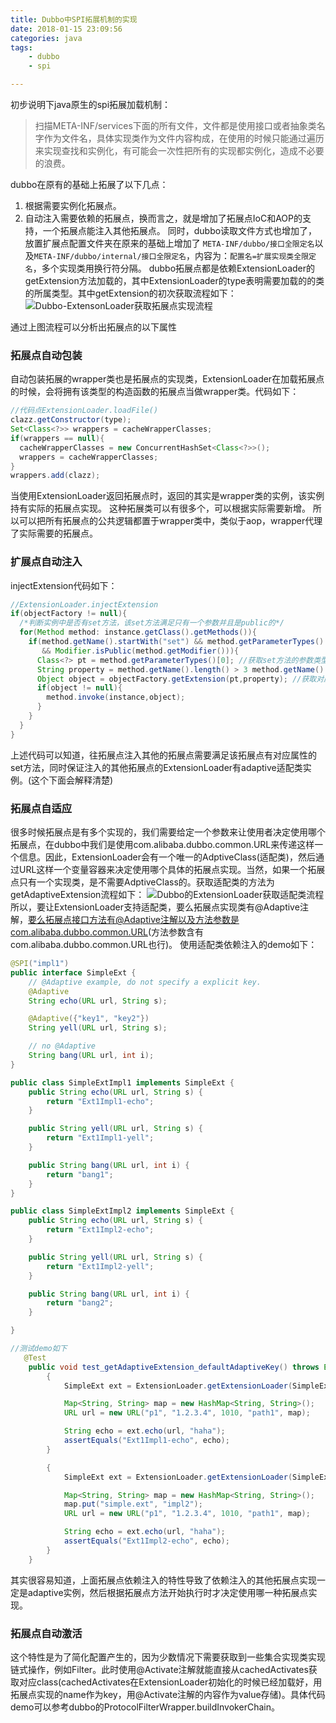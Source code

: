 ```yaml
---
title: Dubbo中SPI拓展机制的实现
date: 2018-01-15 23:09:56
categories: java
tags:
	- dubbo
	- spi

---
```


初步说明下java原生的spi拓展加载机制：
> 扫描META-INF/services下面的所有文件，文件都是使用接口或者抽象类名字作为文件名，具体实现类作为文件内容构成，在使用的时候只能通过遍历来实现查找和实例化，有可能会一次性把所有的实现都实例化，造成不必要的浪费。

<!-- more -->

dubbo在原有的基础上拓展了以下几点：

1. 根据需要实例化拓展点。
2. 自动注入需要依赖的拓展点，换而言之，就是增加了拓展点IoC和AOP的支持，一个拓展点能注入其他拓展点。
  同时，dubbo读取文件方式也增加了，放置扩展点配置文件夹在原来的基础上增加了 `META-INF/dubbo/接口全限定名`以及`META-INF/dubbo/internal/接口全限定名`，内容为：`配置名=扩展实现类全限定名`，多个实现类用换行符分隔。
  dubbo拓展点都是依赖ExtensionLoader的getExtension方法加载的，其中ExtensionLoader的type表明需要加载的的类的所属类型。其中getExtension的初次获取流程如下：
  ![Dubbo-ExtensonLoader获取拓展点实现流程](/assets/blogImg/Dubbo-ExtensonLoader获取拓展点实现流程.png)

通过上图流程可以分析出拓展点的以下属性
### 拓展点自动包装
自动包装拓展的wrapper类也是拓展点的实现类，ExtensionLoader在加载拓展点的时候，会将拥有该类型的构造函数的拓展点当做wrapper类。代码如下：
```java
//代码点ExtensionLoader.loadFile()
clazz.getConstructor(type);
Set<Class<?>> wrappers = cacheWrapperClasses;
if(wrappers == null){
  cacheWrapperClasses = new ConcurrentHashSet<Class<?>>();
  wrappers = cacheWrapperClasses;
}
wrappers.add(clazz);
```
当使用ExtensionLoader返回拓展点时，返回的其实是wrapper类的实例，该实例持有实际的拓展点实现。
这种拓展类可以有很多个，可以根据实际需要新增。
所以可以把所有拓展点的公共逻辑都置于wrapper类中，类似于aop，wrapper代理了实际需要的拓展点。

### 扩展点自动注入
injectExtension代码如下：
```java
//ExtensionLoader.injectExtension
if(objectFactory != null){
  /*判断实例中是否有set方法，该set方法满足只有一个参数并且是public的*/
  for(Method method: instance.getClass().getMethods()){
    if(method.getName().startWith("set") && method.getParameterTypes().length == 1
       && Modifier.isPublic(method.getModifier())){
      Class<?> pt = method.getParameterTypes()[0]; //获取set方法的参数类型
      String property = method.getName().length() > 3 method.getName().substring(3,4).toLowerCase() 						+ method.getName().subtring(4) : ""; //获取该set方法的属性名字
      Object object = objectFactory.getExtension(pt,property); //获取对应pt类型的adaptive类来注入
      if(object != null){
        method.invoke(instance,object);
      }
    }
  }
}
```
上述代码可以知道，往拓展点注入其他的拓展点需要满足该拓展点有对应属性的set方法，同时保证注入的其他拓展点的ExtensionLoader有adaptive适配类实例。(这个下面会解释清楚)

### 拓展点自适应
很多时候拓展点是有多个实现的，我们需要给定一个参数来让使用者决定使用哪个拓展点，在dubbo中我们是使用com.alibaba.dubbo.common.URL来传递这样一个信息。因此，ExtensionLoader会有一个唯一的AdptiveClass(适配类)，然后通过URL这样一个变量容器来决定使用哪个具体的拓展点实现。当然，如果一个拓展点只有一个实现类，是不需要AdptiveClass的。获取适配类的方法为getAdaptiveExtension流程如下：
![Dubbo的ExtensionLoader获取适配类流程](/assets/blogImg/Dubbo的ExtensionLoader获取适配类流程.png)
所以，要让ExtensionLoader支持适配类，要么拓展点实现类有@Adaptive注解，要么拓展点接口方法有@Adaptive注解以及方法参数是com.alibaba.dubbo.common.URL(方法参数含有com.alibaba.dubbo.common.URL也行)。
使用适配类依赖注入的demo如下：
```java
@SPI("impl1")
public interface SimpleExt {
    // @Adaptive example, do not specify a explicit key.
    @Adaptive
    String echo(URL url, String s);

    @Adaptive({"key1", "key2"})
    String yell(URL url, String s);

    // no @Adaptive
    String bang(URL url, int i);
}

public class SimpleExtImpl1 implements SimpleExt {
    public String echo(URL url, String s) {
        return "Ext1Impl1-echo";
    }

    public String yell(URL url, String s) {
        return "Ext1Impl1-yell";
    }

    public String bang(URL url, int i) {
        return "bang1";
    }
}

public class SimpleExtImpl2 implements SimpleExt {
    public String echo(URL url, String s) {
        return "Ext1Impl2-echo";
    }

    public String yell(URL url, String s) {
        return "Ext1Impl2-yell";
    }

    public String bang(URL url, int i) {
        return "bang2";
    }

}

//测试demo如下
   @Test
    public void test_getAdaptiveExtension_defaultAdaptiveKey() throws Exception {
        {
            SimpleExt ext = ExtensionLoader.getExtensionLoader(SimpleExt.class).getAdaptiveExtension();

            Map<String, String> map = new HashMap<String, String>();
            URL url = new URL("p1", "1.2.3.4", 1010, "path1", map);

            String echo = ext.echo(url, "haha");
            assertEquals("Ext1Impl1-echo", echo);
        }

        {
            SimpleExt ext = ExtensionLoader.getExtensionLoader(SimpleExt.class).getAdaptiveExtension();

            Map<String, String> map = new HashMap<String, String>();
            map.put("simple.ext", "impl2");
            URL url = new URL("p1", "1.2.3.4", 1010, "path1", map);

            String echo = ext.echo(url, "haha");
            assertEquals("Ext1Impl2-echo", echo);
        }
    }
```



其实很容易知道，上面拓展点依赖注入的特性导致了依赖注入的其他拓展点实现一定是adaptive实例，然后根据拓展点方法开始执行时才决定使用哪一种拓展点实现。



### 拓展点自动激活

这个特性是为了简化配置产生的，因为少数情况下需要获取到一些集合实现类实现链式操作，例如Filter。此时使用@Activate注解就能直接从cachedActivates获取对应class(cachedActivates在ExtensionLoader初始化的时候已经加载好，用拓展点实现的name作为key，用@Activate注解的内容作为value存储)。具体代码demo可以参考dubbo的ProtocolFilterWrapper.buildInvokerChain。